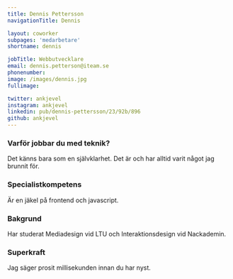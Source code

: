 ```yaml
---
title: Dennis Pettersson
navigationTitle: Dennis

layout: coworker
subpages: 'medarbetare'
shortname: dennis

jobTitle: Webbutvecklare
email: dennis.petterson@iteam.se
phonenumber:
image: /images/dennis.jpg
fullimage:

twitter: ankjevel
instagram: ankjevel
linkedin: pub/dennis-pettersson/23/92b/896
github: ankjevel
---
```


### Varför jobbar du med teknik?
Det känns bara som en självklarhet. Det är och har alltid varit något jag brunnit för.

### Specialistkompetens
Är en jäkel på frontend och javascript.

### Bakgrund
Har studerat Mediadesign vid LTU och Interaktionsdesign vid Nackademin.

### Superkraft
Jag säger prosit millisekunden innan du har nyst.